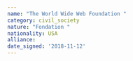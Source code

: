 ```yaml
---
name: "The World Wide Web Foundation "
category: civil_society
nature: "Fondation "
nationality: USA
alliance: 
date_signed: '2018-11-12'
---
```

    